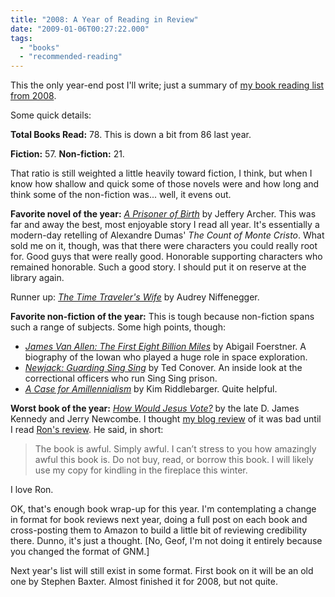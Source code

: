 ```yaml
---
title: "2008: A Year of Reading in Review"
date: "2009-01-06T00:27:22.000"
tags: 
  - "books"
  - "recommended-reading"
---
```


This the only year-end post I'll write; just a summary of [my book reading list from 2008](http://www.chrishubbs.com/books-i-read-in-2008/).

Some quick details:

**Total Books Read:** 78. This is down a bit from 86 last year.

**Fiction:** 57\. **Non-fiction:** 21.

That ratio is still weighted a little heavily toward fiction, I think, but when I know how shallow and quick some of those novels were and how long and think some of the non-fiction was... well, it evens out.

**Favorite novel of the year:** [_A Prisoner of Birth_](http://www.amazon.com/Prisoner-Birth-Jeffrey-Archer/dp/0312379293%3FSubscriptionId%3D02E5W5871AJF7PMMMS82%26tag%3Dscifirev-20%26linkCode%3Dxm2%26camp%3D2025%26creative%3D165953%26creativeASIN%3D0312379293) by Jeffery Archer. This was far and away the best, most enjoyable story I read all year. It's essentially a modern-day retelling of Alexandre Dumas' _The Count of Monte Cristo_. What sold me on it, though, was that there were characters you could really root for. Good guys that were really good. Honorable supporting characters who remained honorable. Such a good story. I should put it on reserve at the library again.

Runner up: [_The Time Traveler's Wife_](http://www.amazon.com/Time-Travelers-Wife-Audrey-Niffenegger/dp/015602943X%3FSubscriptionId%3D02E5W5871AJF7PMMMS82%26tag%3Dws%26linkCode%3Dxm2%26camp%3D2025%26creative%3D165953%26creativeASIN%3D015602943X) by Audrey Niffenegger.

**Favorite non-fiction of the year:** This is tough because non-fiction spans such a range of subjects. Some high points, though:

- [_James Van Allen: The First Eight Billion Miles_](http://www.amazon.com/James-Van-Allen-First-Billion/dp/0877459991%3FSubscriptionId%3D02E5W5871AJF7PMMMS82%26tag%3Dscifirev-20%26linkCode%3Dxm2%26camp%3D2025%26creative%3D165953%26creativeASIN%3D0877459991) by Abigail Foerstner. A biography of the Iowan who played a huge role in space exploration.
- [_Newjack: Guarding Sing Sing_](http://www.amazon.com/Newjack-Guarding-Sing-Ted-Conover/dp/0375726624%3FSubscriptionId%3D02E5W5871AJF7PMMMS82%26tag%3Dscifirev-20%26linkCode%3Dxm2%26camp%3D2025%26creative%3D165953%26creativeASIN%3D0375726624) by Ted Conover. An inside look at the correctional officers who run Sing Sing prison.
- _[A Case for Amillennialism](http://www.amazon.com/gp/redirect.html?ie=UTF8&location=http%3A%2F%2Fwww.amazon.com%2FCase-Amillennialism-Understanding-End-Times%2Fdp%2F080106435X%3Fie%3DUTF8%26s%3Dbooks%26qid%3D1215282338%26sr%3D8-1&tag=scifirev-20&linkCode=ur2&camp=1789&creative=9325)_ by Kim Riddlebarger. Quite helpful.

**Worst book of the year:** [_How Would Jesus Vote?_](http://www.amazon.com/How-Would-Jesus-Vote-Perspective/dp/1400074061%3FSubscriptionId%3D02E5W5871AJF7PMMMS82%26tag%3Dscifirev-20%26linkCode%3Dxm2%26camp%3D2025%26creative%3D165953%26creativeASIN%3D1400074061) by the late D. James Kennedy and Jerry Newcombe. I thought [my blog review](http://www.chrishubbs.com/2008/10/30/book-review-how-would-jesus-vote-by-d-james-kennedy/) of it was bad until I read [Ron's review](http://www.moreron.com/2008/10/31/book-review-how-would-jesus-vote/). He said, in short:

> The book is awful. Simply awful. I can’t stress to you how amazingly awful this book is. Do not buy, read, or borrow this book. I will likely use my copy for kindling in the fireplace this winter.

I love Ron.

OK, that's enough book wrap-up for this year. I'm contemplating a change in format for book reviews next year, doing a full post on each book and cross-posting them to Amazon to build a little bit of reviewing credibility there. Dunno, it's just a thought. \[No, Geof, I'm not doing it entirely because you changed the format of GNM.\]

Next year's list will still exist in some format. First book on it will be an old one by Stephen Baxter. Almost finished it for 2008, but not quite.
